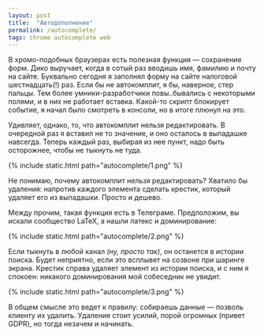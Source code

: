 ```yaml
---
layout: post
title:  "Автодополнение"
permalink: /autocomplete/
tags: chrome autocomplete web
---
```


В хромо-подобных браузерах есть полезная функция — сохранение форм. Дико выручает, когда в сотый раз вводишь имя, фамилию и почту на сайте. Буквально сегодня я заполнял форму на сайте налоговой шестнадцать(!) раз. Если бы не автокомплит, я бы, наверное, стер пальцы. Тем более умники-разработчики повы..бывались с некоторыми полями, и в них не работает вставка. Какой-то скрипт блокирует событие, я начал было смотреть в консоли, но в итоге плюнул на это.

Удивляет, однако, то, что автокомплит нельзя редактировать. В очередной раз я вставил не то значение, и оно осталось в выпадашке навсегда. Теперь каждый раз, выбирая из нее пункт, надо быть осторожнее, чтобы не тыкнуть не туда.

{% include static.html path="autocomplete/1.png" %}

Не понимаю, почему автокомплит нельзя редактировать? Хватило бы удаления: напротив каждого элемента сделать крестик, который удаляет его из выпадашки. Просто и дешево.

Между прочим, такая функция есть в Телеграме. Предположим, вы искали сообщество LaTeX, а нашли латекс и доминирование:

{% include static.html path="autocomplete/2.png" %}

Если тыкнуть в любой канал *(ну, просто так)*, он останется в истории поиска. Будет неприятно, если это всплывет на созвоне при шаринге экрана. Крестик справа удаляет элемент из истории поиска, и с ним я спокоен: никакого доминирования мой собеседник не увидит.

{% include static.html path="autocomplete/3.png" %}

В общем смысле это ведет к правилу: собираешь данные — позволь клиенту их удалить. Удаление стоит усилий, порой огромных (привет GDPR), но тогда незачем и начинать.
